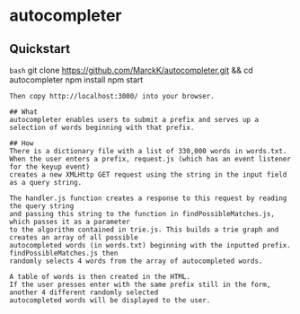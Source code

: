 # autocompleter

## Quickstart
```bash```
git clone https://github.com/MarckK/autocompleter.git && cd autocompleter
npm install
npm start
```
Then copy http://localhost:3000/ into your browser.

## What
autocompleter enables users to submit a prefix and serves up a selection of words beginning with that prefix.

## How
There is a dictionary file with a list of 330,000 words in words.txt.
When the user enters a prefix, request.js (which has an event listener for the keyup event)
creates a new XMLHttp GET request using the string in the input field as a query string.

The handler.js function creates a response to this request by reading the query string
and passing this string to the function in findPossibleMatches.js, which passes it as a parameter
to the algorithm contained in trie.js. This builds a trie graph and creates an array of all possible
autocompleted words (in words.txt) beginning with the inputted prefix.  findPossibleMatches.js then
randomly selects 4 words from the array of autocompleted words.  

A table of words is then created in the HTML.
If the user presses enter with the same prefix still in the form, another 4 different randomly selected
autocompleted words will be displayed to the user.
